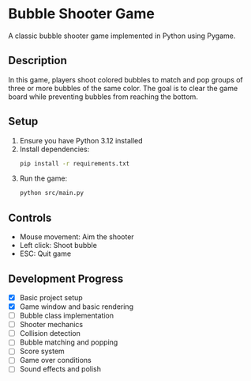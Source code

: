 # Bubble Shooter Game

A classic bubble shooter game implemented in Python using Pygame.

## Description
In this game, players shoot colored bubbles to match and pop groups of three or more bubbles of the same color. The goal is to clear the game board while preventing bubbles from reaching the bottom.

## Setup
1. Ensure you have Python 3.12 installed
2. Install dependencies:
   ```bash
   pip install -r requirements.txt
   ```
3. Run the game:
   ```bash
   python src/main.py
   ```

## Controls
- Mouse movement: Aim the shooter
- Left click: Shoot bubble
- ESC: Quit game

## Development Progress
- [x] Basic project setup
- [x] Game window and basic rendering
- [ ] Bubble class implementation
- [ ] Shooter mechanics
- [ ] Collision detection
- [ ] Bubble matching and popping
- [ ] Score system
- [ ] Game over conditions
- [ ] Sound effects and polish 